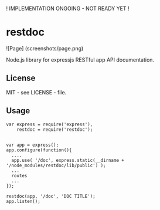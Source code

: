 ! IMPLEMENTATION ONGOING - NOT READY YET !

restdoc
=======

![Page] (screenshots/page.png)

Node.js library for expressjs RESTful app API documentation.

License
-------
MIT - see LICENSE - file.

Usage
-----
```
var express = require('express'),
    restdoc = require('restdoc');


var app = express();
app.configure(function(){
  ....
  app.use( '/doc', express.static(__dirname + '/node_modules/restdoc/lib/public') );
  ...
  routes
  ...
});

restdoc(app, '/doc', 'DOC TITLE');
app.listen();
```
